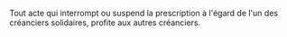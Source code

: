 Tout acte qui interrompt ou suspend la prescription à l'égard de l'un des créanciers solidaires, profite aux autres créanciers.